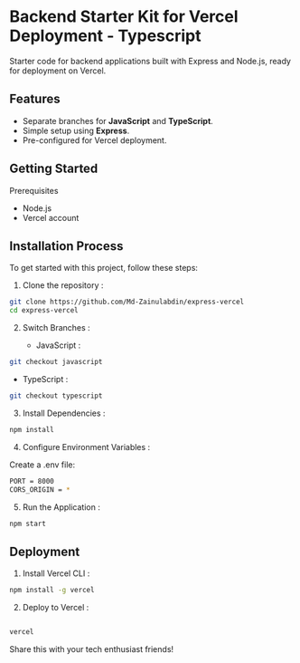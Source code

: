 # Backend Starter Kit for Vercel Deployment - Typescript

Starter code for backend applications built with Express and Node.js, ready for deployment on Vercel.

## Features

- Separate branches for **JavaScript** and **TypeScript**.
- Simple setup using **Express**.
- Pre-configured for Vercel deployment.

## Getting Started

Prerequisites

- Node.js
- Vercel account

## Installation Process

To get started with this project, follow these steps:

1. Clone the repository :

```sh
git clone https://github.com/Md-Zainulabdin/express-vercel
cd express-vercel
```

2. Switch Branches :

   - JavaScript :

```sh
git checkout javascript
```

- TypeScript :

```sh
git checkout typescript
```

3. Install Dependencies :

```sh
npm install
```

4. Configure Environment Variables :

Create a .env file:

```sh
PORT = 8000
CORS_ORIGIN = *
```

5. Run the Application :

```sh
npm start
```

## Deployment

1. Install Vercel CLI :

```sh
npm install -g vercel
```

2. Deploy to Vercel :

```sh

vercel

```

Share this with your tech enthusiast friends!
